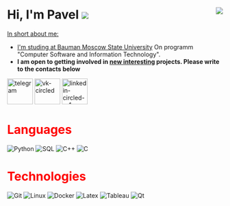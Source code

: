 # Hi, I'm Pavel  <img src="https://img.icons8.com/color/20/000000/instagram-verification-badge.png"/><a href="" target="_blank"> <img align="right" src="https://komarev.com/ghpvc/?username=DestroyFolly"/>

In short about me:
- I'm studing at [Bauman Moscow State University](https://bmstu.ru) On programm "Computer Software and Information Technology".
- **I am open to getting involved in <u>new interesting</u> projects. Please write to the contacts below**


  

<a href="https://t.me/maslukovp" target="_blank"><img width="60" height="60" src="https://img.icons8.com/ios-filled/50/telegram.png" alt="telegram"/></a>
<a href="https://vk.com/g0aty" target="_blank"><img width="60" height="60" src="https://img.icons8.com/ios-filled/50/vk-circled.png" alt="vk-circled"/></a>
<a href="https://linkedin.com/in/pavel-maslukov-02838b2b7" target="_blank"><img width="60" height="60" src="https://img.icons8.com/ios-filled/50/linkedin-circled--v1.png" alt="linkedin-circled--v1"/></a>

<h1 style="color: red">Languages</h1>

![Python](https://img.shields.io/badge/-Python-000?style=flat&logo=Python)
![SQL](https://img.shields.io/badge/-SQL-000?style=flat&logo=PostgreSQL)
![C++](https://img.shields.io/badge/-C++-000?style=flat&logo=Cplusplus)
![C](https://img.shields.io/badge/-C-000?style=flat&logo=C)

  
<h1 style="color: red">Technologies</h1>

![Git](https://img.shields.io/badge/-Git-000?style=flat&logo=git&logoColor=F05032)
![Linux](https://img.shields.io/badge/-Linux-000?style=flat&logo=linux&logoColor=FCC624)
![Docker](https://img.shields.io/badge/-Docker-000?style=flat&logo=Docker)
![Latex](https://img.shields.io/badge/-LaTex-000?style=flat&logo=LaTex)
![Tableau](https://img.shields.io/badge/-Tableau-000?style=flat&logo=Tableau)
![Qt](https://img.shields.io/badge/-Qt-000?style=flat&logo=Qt)

      


